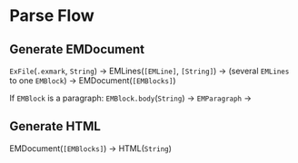 # Parse Flow

## Generate EMDocument

`ExFile`(`.exmark`, `String`) -> EMLines(`[EMLine]`, `[String]`) -> (several `EMLines` to one `EMBlock`) -> EMDocument(`[EMBlocks]`)

If `EMBlock` is a paragraph:
`EMBlock.body`(`String`) -> `EMParagraph` ->   

## Generate HTML

EMDocument(`[EMBlocks]`) -> HTML(`String`)
